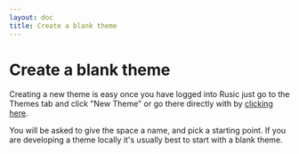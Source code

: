 ```yaml
---
layout: doc
title: Create a blank theme
---
```


# Create a blank theme

Creating a new theme is easy once you have logged into Rusic just go to the Themes tab and click "New Theme" or go there directly with by [clicking here](https://rusic.com/themes/new).

You will be asked to give the space a name, and pick a starting point. If you are developing a theme locally it's usually best to start with a blank theme.
